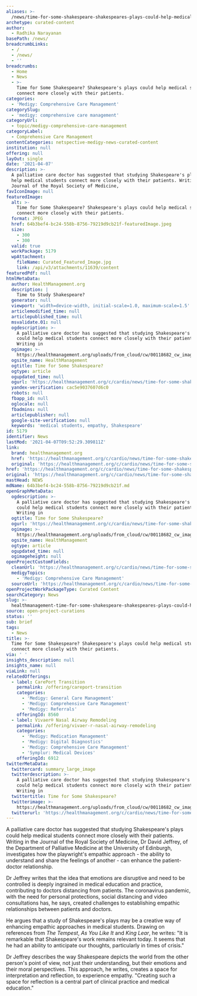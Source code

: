 ```yaml
---
aliases: >-
  /news/time-for-some-shakespeare-shakespeares-plays-could-help-medical-students-connect-more-closely-with-their-patients
archetype: curated-content
author:
  - Radhika Narayanan
basePath: /news/
breadcrumbLinks:
  - /
  - /news/
  - ''
breadcrumbs:
  - Home
  - News
  - >-
    Time for Some Shakespeare? Shakespeare's plays could help medical students
    connect more closely with their patients.
categories:
  - 'Medigy: Comprehensive Care Management'
categorySlug:
  - 'medigy: comprehensive care management'
categoryUrl:
  - topic/medigy-comprehensive-care-management
categoryLabel:
  - Comprehensive Care Management
contentCategories: netspective-medigy-news-curated-content
institution: null
offering: null
layOut: single
date: '2021-04-07'
description: >-
  A palliative care doctor has suggested that studying Shakespeare's plays could
  help medical students connect more closely with their patients. Writing in the
  Journal of the Royal Society of Medicine, 
favIconImage: null
featuredImage:
  alt: >-
    Time for Some Shakespeare? Shakespeare's plays could help medical students
    connect more closely with their patients.
  format: JPEG
  href: 64b3bef4-bc24-558b-8756-79219d9cb21f-featuredImage.jpeg
  size:
    - 300
    - 300
  valid: true
  workPackage: 5179
  wpAttachment:
    fileName: Curated_Featured_Image.jpg
    link: /api/v3/attachments/11639/content
featuredPdf: null
htmlMetaData:
  author: HealthManagement.org
  description: |
    Time to Study Shakespeare?
  generator: null
  viewport: 'width=device-width, initial-scale=1.0, maximum-scale=1.5'
  articlemodified_time: null
  articlepublished_time: null
  msvalidate.01: null
  ogdescription: >-
    A palliative care doctor has suggested that studying Shakespeare's plays
    could help medical students connect more closely with their patients.
    Writing in
  ogimage: >-
    https://healthmanagement.org/uploads/from_cloud/cw/00118682_cw_image_wi_51c8dbb8a202030433e01f6bdba7d156.jpg
  ogsite_name: HealthManagement
  ogtitle: Time for Some Shakespeare?
  ogtype: article
  ogupdated_time: null
  ogurl: 'https://healthmanagement.org/c/cardio/news/time-for-some-shakespeare'
  yandex-verification: cac5e9037607d6c0
  robots: null
  fbapp_id: null
  oglocale: null
  fbadmins: null
  articlepublisher: null
  google-site-verification: null
  keywords: 'medical students, empathy, Shakespeare'
id: 5179
identifier: News
lastMod: '2021-04-07T09:52:29.309811Z'
link:
  brand: healthmanagement.org
  href: 'https://healthmanagement.org/c/cardio/news/time-for-some-shakespeare'
  original: 'https://healthmanagement.org/c/cardio/news/time-for-some-shakespeare'
href: 'https://healthmanagement.org/c/cardio/news/time-for-some-shakespeare'
original: 'https://healthmanagement.org/c/cardio/news/time-for-some-shakespeare'
mastHead: NEWS
mdName: 64b3bef4-bc24-558b-8756-79219d9cb21f.md
openGraphMetaData:
  ogdescription: >-
    A palliative care doctor has suggested that studying Shakespeare's plays
    could help medical students connect more closely with their patients.
    Writing in
  ogtitle: Time for Some Shakespeare?
  ogurl: 'https://healthmanagement.org/c/cardio/news/time-for-some-shakespeare'
  ogimage: >-
    https://healthmanagement.org/uploads/from_cloud/cw/00118682_cw_image_wi_51c8dbb8a202030433e01f6bdba7d156.jpg
  ogsite_name: HealthManagement
  ogtype: article
  ogupdated_time: null
  ogimageheight: null
openProjectCustomFields:
  cleanUrl: 'https://healthmanagement.org/c/cardio/news/time-for-some-shakespeare'
  medigyTopics:
    - 'Medigy: Comprehensive Care Management'
  sourceUrl: 'https://healthmanagement.org/c/cardio/news/time-for-some-shakespeare'
openProjectWorkPackageType: Curated Content
searchCategory: News
slug: >-
  healthmanagement-time-for-some-shakespeare-shakespeares-plays-could-help-medical-students-connect-more-closely-with-their-patients
source: open-project-curations
status: ''
sub: brief
tags:
  - News
title: >-
  Time for Some Shakespeare? Shakespeare's plays could help medical students
  connect more closely with their patients.
via: ' '
insights_description: null
insights_name: null
viaLink: null
relatedOfferings:
  - label: CarePort Transition
    permalink: /offering/careport-transition
    categories:
      - 'Medigy: General Care Management'
      - 'Medigy: Comprehensive Care Management'
      - 'Medigy: Referrals'
    offeringId: 8560
  - label: Vivaer® Nasal Airway Remodeling
    permalink: /offering/vivaer-r-nasal-airway-remodeling
    categories:
      - 'Medigy: Medication Management'
      - 'Medigy: Digital Diagnostics'
      - 'Medigy: Comprehensive Care Management'
      - 'Symplur: Medical Devices'
    offeringId: 6912
twitterMetaData:
  twittercard: summary_large_image
  twitterdescription: >-
    A palliative care doctor has suggested that studying Shakespeare's plays
    could help medical students connect more closely with their patients.
    Writing in
  twittertitle: Time for Some Shakespeare?
  twitterimage: >-
    https://healthmanagement.org/uploads/from_cloud/cw/00118682_cw_image_wi_51c8dbb8a202030433e01f6bdba7d156.jpg
  twitterurl: 'https://healthmanagement.org/c/cardio/news/time-for-some-shakespeare'
---
```

<p>A palliative care doctor has suggested that studying Shakespeare's plays could help medical students connect more closely with their patients. Writing in the Journal of the Royal Society of Medicine, Dr David Jeffrey, of the Department of Palliative Medicine at the University of Edinburgh, investigates how the playwright's empathic approach - the ability to understand and share the feelings of another - can enhance the patient-doctor relationship.</p><p>Dr Jeffrey writes that the idea that emotions are disruptive and need to be controlled is deeply ingrained in medical education and practice, contributing to doctors distancing from patients. The coronavirus pandemic, with the need for personal protections, social distancing and video consultations has, he says, created challenges to establishing empathic relationships between patients and doctors.</p><p>He argues that a study of Shakespeare's plays may be a creative way of enhancing empathic approaches in medical students. Drawing on references from&nbsp;<i>The Tempest</i>,&nbsp;<i>As You Like It</i>&nbsp;and&nbsp;<i>King Lear</i>, he writes: "It is remarkable that Shakespeare's work remains relevant today. It seems that he had an ability to anticipate our thoughts, particularly in times of crisis."</p><p>Dr Jeffrey describes the way Shakespeare depicts the world from the other person's point of view, not just their understanding, but their emotions and their moral perspectives. This approach, he writes, creates a space for interpretation and reflection, to experience empathy. "Creating such a space for reflection is a central part of clinical practice and medical education."<br>&nbsp;</p>